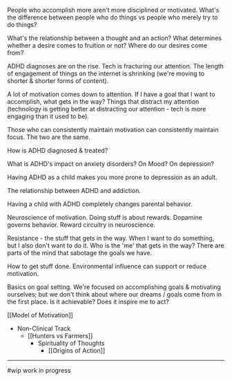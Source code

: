 People who accomplish more aren't more disciplined or motivated. What's the difference between people who do things vs people who merely try to do things?

What's the relationship between a thought and an action? What determines whether a desire comes to fruition or not? Where do our desires come from?

ADHD diagnoses are on the rise. Tech is fracturing our attention. The length of engagement of things on the internet is shrinking (we're moving to shorter & shorter forms of content).

A lot of motivation comes down to attention. If I have a goal that I want to accomplish, what gets in the way? Things that distract my attention (technology is getting better at distracting our attention - tech is more engaging than it used to be).

Those who can consistently maintain motivation can consistently maintain focus. The two are the same.

How is ADHD diagnosed & treated?

What is ADHD's impact on anxiety disorders? On Mood? On depression?

Having ADHD as a child makes you more prone to depression as an adult.

The relationship between ADHD and addiction.

Having a child with ADHD completely changes parental behavior.

Neuroscience of motivation.
Doing stuff is about rewards. Dopamine governs behavior. Reward circuitry in neuroscience.

Resistance - the stuff that gets in the way.
When I want to do something, but I also don't want to do it. Who is the 'me' that gets in the way?
There are parts of the mind that sabotage the goals we have.

How to get stuff done. Environmental influence can support or reduce motivation.

Basics on goal setting. We're focused on accomplishing goals & motivating ourselves; but we don't think about where our dreams / goals come from in the first place.
Is it achievable? Does it inspire me to act?

[[Model of Motivation]]
- Non-Clinical Track
	- [[Hunters vs Farmers]]
		- Spirituality of Thoughts
			- [[Origins of Action]]

---
#wip work in progress